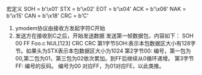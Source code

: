 宏定义
SOH = b'\x01'
STX = b'\x02'
EOT = b'\x04'
ACK = b'\x06'
NAK = b'\x15'
CAN = b'\x18'
CRC = b'C'
1. ymodem协议由接收方发起字符C开始
2. 发送方在接收到C之后，开始发送数据
发送第一帧数据包，内容如下：
SOH 00 FF Foo.c NUL[123] CRC CRC
第1字节SOH:表示本包数据区大小有128字节。如果头为STX表示本包数据区大小为1024
第2字节00: 编号，第一包为00,第二包为01，第三包为02依次累加。到FF后继续从0循环递增。
第3字节FF: 编号的反码。 编号为00 对应FF，为01对应FE，以此类推。






<!--stackedit_data:
eyJoaXN0b3J5IjpbLTY0MjE3NTQ1NywzMTg5Mzc3OF19
-->